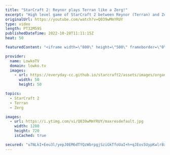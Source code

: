 ```yaml
---
title: "StarCraft 2: Reynor plays Terran like a Zerg!"
excerpt: "High level game of StarCraft 2 between Reynor (Terran) and Zerg (Cham). We have seen Reynor playing Zerg and also Protoss recently, but what about his Terran? In this game he's facing off against the winner of Dreamhack Atlanta for the Latin America region in a ladder game.  Support my work on Patreon:"
originalUrl: https://youtube.com/watch?v=Q039wMmYRUY
type: video
length: PT32M59S
publishedDateTime: 2022-10-28T11:11:15Z
heat: 50

featuredContent: "<iframe width=\"800\" height=\"500\" frameborder=\"0\" src=\"https://www.youtube.com/embed/Q039wMmYRUY\" allow=\"accelerometer; autoplay; encrypted-media; gyroscope; picture-in-picture\" allowfullscreen></iframe>"

provider:
  name: LowkoTV
  domain: lowko.tv
  images:
    - url: https://everyday-cc.github.io/starcraft2/assets/images/organizations/lowko.tv-50x50.jpg
      width: 50
      height: 50

topics:
  - StarCraft 2
  - Terran
  - Zerg

images:
  - url: https://i.ytimg.com/vi/Q039wMmYRUY/maxresdefault.jpg
    width: 1280
    height: 720
    isCached: true

secured: "u7NLkI+Eeu3l/yepJ0EM6dTYQzWbrpgjSziGkTfoUaI+h+qJEos5UypKwlr8x/Z4knB3ImVJNMyWRxFZ0038btgCAQUREUrjW5dQHU6SMCnlGP2hge63eWs5WkOW46vp6Iyb9KJ5Wp+bhtfa5YpQRUV6tlIIko4P1cntscpWN8upA8KKPsyTrtvTN65JM4vUoSc1ac3Jjm/7OsEUb2dq/hsOSbZCoh1c+gtXwVnKFAsWlLW4Uf2NrQO9nd5Y8w+g+nX2EDfIfGAVvkI2CjdLB+vp9edaJdY4iegK1RMFUObVF6MaX2ApZmvOROcchlGjW9TzUAw0C20nAIo3+lZY/8XBtb4j73GeISjE+njtblhURadfn30vyxZ27t5sdMMRuOA8fhQL8JySBF/wkk+bn6z4NhB9n5lbSn3IEWCY/vDYcfTaYi7ASG8pqRx2h7Xj;kKMWgkq5kEvhyQa75XRuZQ=="
---
```


